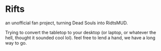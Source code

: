 # Rifts
an unofficial fan project, turning Dead Souls into RidtsMUD.

Trying to convert the tabletop to your desktop (or laptop, or whatever the hell, thought it sounded cool lol). feel free to lend a hand, we have a long way to go.
